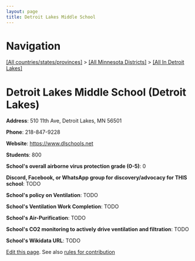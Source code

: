 ```yaml
---
layout: page
title: Detroit Lakes Middle School
---
```

# Navigation

[[All countries/states/provinces]](../../..) > [[All Minnesota Districts]](../..) > [[All In Detroit Lakes]](..)

# Detroit Lakes Middle School (Detroit Lakes)

**Address**: 510 11th Ave, Detroit Lakes, MN 56501

**Phone**: 218-847-9228

**Website**: <https://www.dlschools.net>

**Students**: 800

**School's overall airborne virus protection grade (0-5)**: 0

**Discord, Facebook, or WhatsApp group for discovery/advocacy for THIS school**: TODO

**School's policy on Ventilation**: TODO

**School's Ventilation Work Completion**: TODO

**School's Air-Purification**: TODO

**School's CO2 monitoring to actively drive ventilation and filtration**: TODO

**School's Wikidata URL**: TODO


[Edit this page](https://github.com/ventilate-schools/MN/edit/main/./Detroit_Lakes/Detroit_Lakes_Middle_School.md). See also [rules for contribution](../../../contribution-rules/)